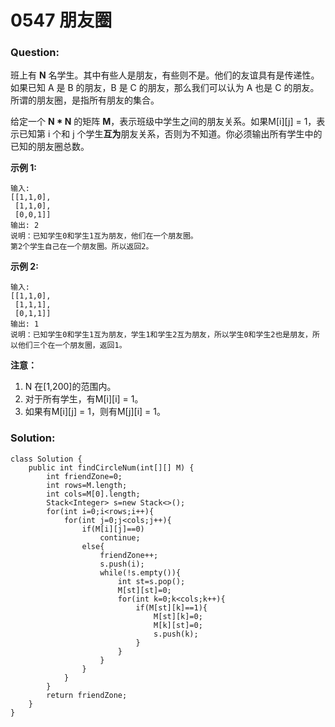 # 0547 朋友圈

### Question:

班上有 **N** 名学生。其中有些人是朋友，有些则不是。他们的友谊具有是传递性。如果已知 A 是 B 的朋友，B 是 C 的朋友，那么我们可以认为 A 也是 C 的朋友。所谓的朋友圈，是指所有朋友的集合。

给定一个 **N \* N** 的矩阵 **M**，表示班级中学生之间的朋友关系。如果M[i][j] = 1，表示已知第 i 个和 j 个学生**互为**朋友关系，否则为不知道。你必须输出所有学生中的已知的朋友圈总数。

**示例 1:**

```
输入: 
[[1,1,0],
 [1,1,0],
 [0,0,1]]
输出: 2 
说明：已知学生0和学生1互为朋友，他们在一个朋友圈。
第2个学生自己在一个朋友圈。所以返回2。
```

**示例 2:**

```
输入: 
[[1,1,0],
 [1,1,1],
 [0,1,1]]
输出: 1
说明：已知学生0和学生1互为朋友，学生1和学生2互为朋友，所以学生0和学生2也是朋友，所以他们三个在一个朋友圈，返回1。
```

**注意：**

1. N 在[1,200]的范围内。
2. 对于所有学生，有M[i][i] = 1。
3. 如果有M[i][j] = 1，则有M[j][i] = 1。

### Solution:

```
class Solution {
    public int findCircleNum(int[][] M) {
        int friendZone=0;
        int rows=M.length;
        int cols=M[0].length;
        Stack<Integer> s=new Stack<>();
        for(int i=0;i<rows;i++){
            for(int j=0;j<cols;j++){
                if(M[i][j]==0)
                    continue;
                else{
                    friendZone++;
                    s.push(i);
                    while(!s.empty()){
                        int st=s.pop();
                        M[st][st]=0;
                        for(int k=0;k<cols;k++){
                            if(M[st][k]==1){
                                M[st][k]=0;
                                M[k][st]=0;
                                s.push(k);
                            }
                        }
                    }
                }
            }
        }
        return friendZone;
    }
}
```